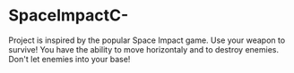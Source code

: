 # SpaceImpactC-
Project is inspired by the popular Space Impact game. Use your weapon to survive! You have the ability to move horizontaly and to destroy enemies. Don't let enemies into your base!
